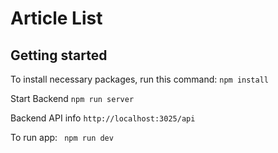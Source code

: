 # Article List


## Getting started
To install necessary packages, run this command:
```npm install ```

Start Backend
```npm run server```

Backend API info
```http://localhost:3025/api```

To run app:
``` npm run dev```

